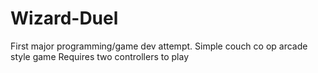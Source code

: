 # Wizard-Duel
First major programming/game dev attempt.  Simple couch co op arcade style game
Requires two controllers to play
